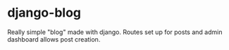 # django-blog
Really simple "blog" made with django. 
Routes set up for posts and admin dashboard allows post creation. 
